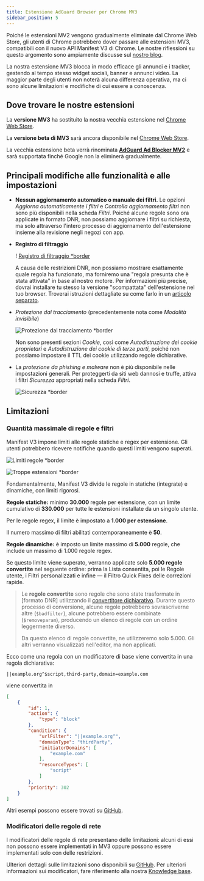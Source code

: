 ```yaml
---
title: Estensione AdGuard Browser per Chrome MV3
sidebar_position: 5
---
```


Poiché le estensioni MV2 vengono gradualmente eliminate dal Chrome Web Store, gli utenti di Chrome potrebbero dover passare alle estensioni MV3, compatibili con il nuovo API Manifest V3 di Chrome. Le nostre riflessioni su questo argomento sono ampiamente discusse sul [nostro blog](https://adguard.com/en/blog/tag/manifest-v3.html).

La nostra estensione MV3 blocca in modo efficace gli annunci e i tracker, gestendo al tempo stesso widget sociali, banner e annunci video. La maggior parte degli utenti non noterà alcuna differenza operativa, ma ci sono alcune limitazioni e modifiche di cui essere a conoscenza.

## Dove trovare le nostre estensioni

La **versione MV3** ha sostituito la nostra vecchia estensione nel [Chrome Web Store](https://chromewebstore.google.com/detail/adguard-adblocker/bgnkhhnnamicmpeenaelnjfhikgbkllg).

La **versione beta di MV3** sarà ancora disponibile nel [Chrome Web Store](https://chromewebstore.google.com/detail/adguard-adblocker-mv3-exp/apjcbfpjihpedihablmalmbbhjpklbdf).

La vecchia estensione beta verrà rinominata [**AdGuard Ad Blocker MV2**](https://chromewebstore.google.com/detail/adguard-adblocker-beta/gfggjaccafhcbfogfkogggoepomehbjl) e sarà supportata finché Google non la eliminerà gradualmente.

## Principali modifiche alle funzionalità e alle impostazioni

- **Nessun aggiornamento automatico o manuale dei filtri.** Le opzioni _Aggiorna automaticamente i filtri_ e _Controlla aggiornamento filtri_ non sono più disponibili nella scheda _Filtri_. Poiché alcune regole sono ora applicate in formato DNR, non possiamo aggiornare i filtri su richiesta, ma solo attraverso l'intero processo di aggiornamento dell'estensione insieme alla revisione negli negozi con app.

- **Registro di filtraggio**

  ! [Registro di filtraggio \*border](https://cdn.adtidy.org/content/blog/mv3/new/log.png)

  A causa delle restrizioni DNR, non possiamo mostrare esattamente quale regola ha funzionato, ma forniremo una "regola presunta che è stata attivata" in base al nostro motore. Per informazioni più precise, dovrai installare tu stesso la versione "scompattata" dell'estensione nel tuo browser. Troverai istruzioni dettagliate su come farlo in un [articolo separato](/adguard-browser-extension/solving-problems/debug-rules/).

- _Protezione dal tracciamento_ (precedentemente nota come _Modalità invisibile_)

  ![Protezione dal tracciamento \*border](https://cdn.adtidy.org/content/blog/mv3/new/tracking_screen.png)

  Non sono presenti sezioni _Cookie_, così come _Autodistruzione dei cookie proprietari_ e _Autodistruzione dei cookie di terze parti_, poiché non possiamo impostare il TTL dei cookie utilizzando regole dichiarative.

- La _protezione da phishing e malware_ non è più disponibile nelle impostazioni generali. Per proteggerti da siti web dannosi e truffe, attiva i filtri _Sicurezza_ appropriati nella scheda _Filtri_.

  ![Sicurezza \*border](https://cdn.adtidy.org/content/blog/mv3/new/security.png)

## Limitazioni

### Quantità massimale di regole e filtri

Manifest V3 impone limiti alle regole statiche e regex per estensione. Gli utenti potrebbero ricevere notifiche quando questi limiti vengono superati.

![Limiti regole \*border](https://cdn.adtidy.org/content/blog/new/rulelimits.png)

![Troppe estensioni \*border](https://cdn.adtidy.org/content/blog/new/other_extension.png)

Fondamentalmente, Manifest V3 divide le regole in statiche (integrate) e dinamiche, con limiti rigorosi.

**Regole statiche:** minimo **30.000** regole per estensione, con un limite cumulativo di **330.000** per tutte le estensioni installate da un singolo utente.

Per le regole regex, il limite è impostato a **1.000 per estensione**.

Il numero massimo di filtri abilitati contemporaneamente è **50**.

**Regole dinamiche:** è imposto un limite massimo di **5.000** regole, che include un massimo di 1.000 regole regex.

Se questo limite viene superato, verranno applicate solo **5.000 regole convertite** nel seguente ordine: prima la Lista consentita, poi le Regole utente, i Filtri personalizzati e infine — il Filtro Quick Fixes delle correzioni rapide.

> Le **regole convertite** sono regole che sono state trasformate
> in \[formato DNR] utilizzando il [convertitore dichiarativo][github-declarative-converter].
> Durante questo processo di conversione, alcune regole potrebbero sovrascriverne altre (`$badfilter`), alcune potrebbero essere combinate (`$removeparam`), producendo un elenco di regole con un ordine leggermente diverso.
>
> Da questo elenco di regole convertite, ne utilizzeremo solo 5.000. Gli altri verranno visualizzati nell'editor, ma non applicati.

Ecco come una regola con un modificatore di base viene convertita in una regola dichiarativa:

```adblock
||example.org^$script,third-party,domain=example.com
```

viene convertita in

```json
[
    {
        "id": 1,
        "action": {
            "type": "block"
        },
        "condition": {
            "urlFilter": "||example.org^",
            "domainType": "thirdParty",
            "initiatorDomains": [
                "example.com"
            ],
            "resourceTypes": [
                "script"
            ]
        },
        "priority": 302
    }
]
```

Altri esempi possono essere trovati su [GitHub][github-declarative-converter-examples].

### Modificatori delle regole di rete

I modificatori delle regole di rete presentano delle limitazioni: alcuni di essi non possono essere implementati in MV3 oppure possono essere implementati solo con delle restrizioni.

Ulteriori dettagli sulle limitazioni sono disponibili su [GitHub][github-declarative-converter].
Per ulteriori informazioni sui modificatori, fare riferimento alla nostra [Knowledge base](/general/ad-filtering/create-own-filters).

[DNR format]: https://developer.chrome.com/docs/extensions/reference/api/declarativeNetRequest#build-rules

<!-- TODO: update the following urls after the release/v3.1 branch is merged -->

[github-declarative-converter]: https://github.com/AdguardTeam/tsurlfilter/tree/release/v3.1/packages/tsurlfilter/src/rules/declarative-converter
[github-declarative-converter-examples]: https://github.com/AdguardTeam/tsurlfilter/tree/release/v3.1/packages/tsurlfilter/src/rules/declarative-converter#basic-examples
